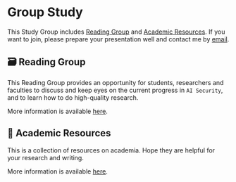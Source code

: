 # Group Study

This Study Group includes [Reading Group](./reading/index.md) and [Academic Resources](./resources/index.md). If you want to join, please prepare your presentation well and contact me by [email](mailto://luxaole@gmail.com).

## :card_file_box: Reading Group

 This Reading Group provides an opportunity for students, researchers and faculties to discuss and keep eyes on the current progress in `AI Security`, and to learn how to do high-quality research.

 More information is available [here](./reading/index.md).

## :tada: Academic Resources

This is a collection of resources on academia. Hope they are helpful for your research and writing.

More information is available [here](./resources/index.md).